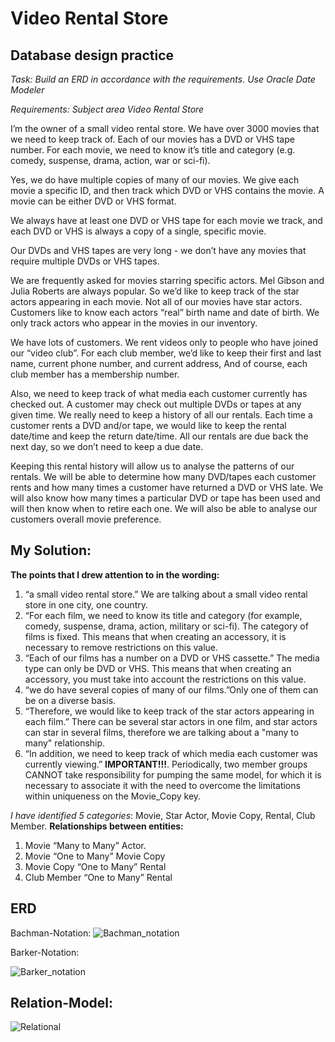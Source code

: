 # Video Rental Store

## Database design practice

_Task: Build an ERD in accordance with the requirements. Use Oracle Date Modeler_

_Requirements: Subject area Video Rental Store_

I’m the owner of a small video rental store. We have over 3000 movies that we need to keep track of. Each of our movies has a DVD or VHS tape number. For each movie, we need to know it’s title and category (e.g. comedy, suspense, drama, action, war or sci-fi).

 Yes, we do have multiple copies of many of our movies. We give each movie a specific ID, and then track which DVD or VHS contains the movie. A movie can be either DVD or VHS format.

 We always have at least one DVD or VHS tape for each movie we track, and each DVD or VHS is always a copy of a single, specific movie.

 Our DVDs and VHS tapes are very long - we don’t have any movies that require multiple DVDs or VHS tapes.

 We are frequently asked for movies starring specific actors. Mel Gibson and Julia Roberts are always popular. So we’d like to keep track of the star actors appearing in each movie. Not all of our movies have star actors. Customers like to know each actors “real” birth name and date of birth. We only track actors who appear in the movies in our inventory.

 We have lots of customers. We rent videos only to people who have joined our “video club”. For each club member, we’d like to keep their first and last name, current phone number, and current address, And of course, each club member has a membership number.

 Also, we need to keep track of what media each customer currently has checked out. A customer may check out multiple DVDs or tapes at any given time. We really need to keep a history of all our rentals. Each time a customer rents a DVD and/or tape, we would like to keep the rental date/time and keep the return date/time. All our rentals are due back the next day, so we don’t need to keep a due date.

 Keeping this rental history will allow us to analyse the patterns of our rentals. We will be able to determine how many DVD/tapes each customer rents and how many times a customer have returned a DVD or VHS late. We will also know how many times a particular DVD or tape has been used and will then know when to retire each one. We will also be able to analyse our customers overall movie preference. 

 ## My Solution:
**The points that I drew attention to in the wording:** 

1. “a small video rental store.” We are talking about a small video rental store in one city, one country. 
2. “For each film, we need to know its title and category (for example, comedy, suspense, drama, action, military or sci-fi). The category of films is fixed. This means that when creating an accessory, it is necessary to remove restrictions on this value. 
3. “Each of our films has a number on a DVD or VHS cassette.” The media type can only be DVD or VHS. This means that when creating an accessory, you must take into account the restrictions on this value.
4. “we do have several copies of many of our films.”Only one of them can be on a diverse basis. 
5. “Therefore, we would like to keep track of the star actors appearing in each film.” There can be several star actors in one film, and star actors can star in several films, therefore we are talking about a "many to many" relationship. 
6. “In addition, we need to keep track of which media each customer was currently viewing.” **IMPORTANT!!!**. Periodically, two member groups CANNOT take responsibility for pumping the same model, for which it is necessary to associate it with the need to overcome the limitations within uniqueness on the Movie_Copy key. 

_I have identified 5 categories_: Movie, Star Actor, Movie Copy, Rental, Club Member. 
**Relationships between entities:** 
1. Movie “Many to Many” Actor. 
2. Movie “One to Many” Movie Copy 
3. Movie Copy “One to Many” Rental 
4. Club Member “One to Many” Rental
## ERD
Bachman-Notation:
![Bachman_notation](https://github.com/user-attachments/assets/f67e0e83-5572-41bf-86b2-438db9351d78)

Barker-Notation:


![Barker_notation](https://github.com/user-attachments/assets/ff6eb6b8-a946-41d2-9ad1-eba7c9548f85)

## Relation-Model:

![Relational](https://github.com/user-attachments/assets/40827ee6-cdd5-4c8d-bd8d-3f84ca078cec)
